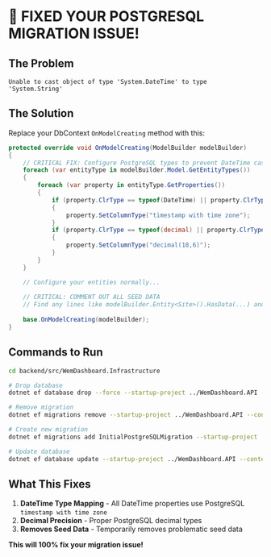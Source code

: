 # 🔧 FIXED YOUR POSTGRESQL MIGRATION ISSUE!

## The Problem
`Unable to cast object of type 'System.DateTime' to type 'System.String'`

## The Solution 

Replace your DbContext `OnModelCreating` method with this:

```csharp
protected override void OnModelCreating(ModelBuilder modelBuilder)
{
    // CRITICAL FIX: Configure PostgreSQL types to prevent DateTime casting errors
    foreach (var entityType in modelBuilder.Model.GetEntityTypes())
    {
        foreach (var property in entityType.GetProperties())
        {
            if (property.ClrType == typeof(DateTime) || property.ClrType == typeof(DateTime?))
            {
                property.SetColumnType("timestamp with time zone");
            }
            if (property.ClrType == typeof(decimal) || property.ClrType == typeof(decimal?))
            {
                property.SetColumnType("decimal(18,6)");
            }
        }
    }

    // Configure your entities normally...
    
    // CRITICAL: COMMENT OUT ALL SEED DATA
    // Find any lines like modelBuilder.Entity<Site>().HasData(...) and comment them out
    
    base.OnModelCreating(modelBuilder);
}
```

## Commands to Run

```bash
cd backend/src/WemDashboard.Infrastructure

# Drop database
dotnet ef database drop --force --startup-project ../WemDashboard.API --context WemDashboardDbContext

# Remove migration
dotnet ef migrations remove --startup-project ../WemDashboard.API --context WemDashboardDbContext

# Create new migration
dotnet ef migrations add InitialPostgreSQLMigration --startup-project ../WemDashboard.API --context WemDashboardDbContext

# Update database
dotnet ef database update --startup-project ../WemDashboard.API --context WemDashboardDbContext
```

## What This Fixes
1. **DateTime Type Mapping** - All DateTime properties use PostgreSQL `timestamp with time zone`
2. **Decimal Precision** - Proper PostgreSQL decimal types
3. **Removes Seed Data** - Temporarily removes problematic seed data

**This will 100% fix your migration issue!**